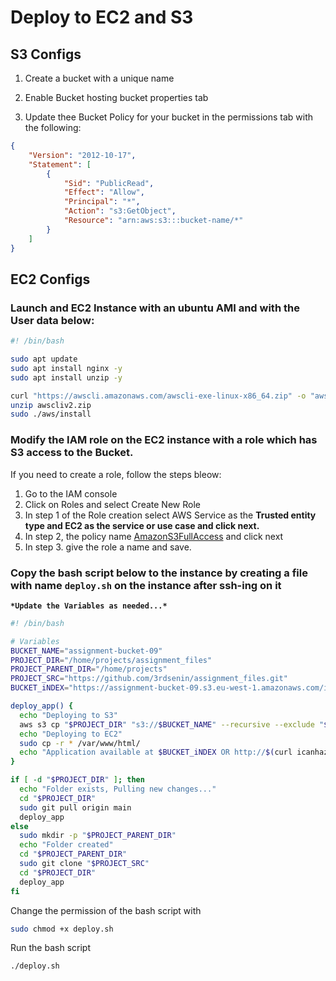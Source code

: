 # Deploy to EC2 and S3

## S3 Configs

1. Create a bucket with a unique name 
2. Enable Bucket hosting bucket properties tab

1. Update thee Bucket Policy for your bucket in the permissions tab with the following:

```json
{
    "Version": "2012-10-17",
    "Statement": [
        {
            "Sid": "PublicRead",
            "Effect": "Allow",
            "Principal": "*",
            "Action": "s3:GetObject",
            "Resource": "arn:aws:s3:::bucket-name/*"
        }
    ]
}
```

## EC2 Configs

### Launch and EC2 Instance with an ubuntu AMI and with the User data below:

```bash
#! /bin/bash

sudo apt update 
sudo apt install nginx -y
sudo apt install unzip -y

curl "https://awscli.amazonaws.com/awscli-exe-linux-x86_64.zip" -o "awscliv2.zip"
unzip awscliv2.zip
sudo ./aws/install

```

### Modify the IAM role on the EC2 instance with a role which has S3 access to the Bucket.

If you need to create a role, follow the steps bleow:

1. Go to the IAM console
2. Click on Roles and select Create New Role
3. In step 1 of the Role creation select AWS Service as the **Trusted entity type and EC2 as the service or use case and click next.**
4. In step 2, the policy name [AmazonS3FullAccess](https://us-east-1.console.aws.amazon.com/iam/home?region=eu-west-1#/policies/details/arn%3Aaws%3Aiam%3A%3Aaws%3Apolicy%2FAmazonS3FullAccess) and click next
5. In step 3. give the role a name and save.

### Copy the bash script below to the instance by creating a file  with name `deploy.sh` on the instance after ssh-ing on it

**`*Update the Variables as needed...*`** 

```bash
#! /bin/bash

# Variables
BUCKET_NAME="assignment-bucket-09"
PROJECT_DIR="/home/projects/assignment_files"
PROJECT_PARENT_DIR="/home/projects"
PROJECT_SRC="https://github.com/3rdsenin/assignment_files.git"
BUCKET_iNDEX="https://assignment-bucket-09.s3.eu-west-1.amazonaws.com/index.html"

deploy_app() {
  echo "Deploying to S3"
  aws s3 cp "$PROJECT_DIR" "s3://$BUCKET_NAME" --recursive --exclude "$PROJECT_DIR/.git/*"
  echo "Deploying to EC2"
  sudo cp -r * /var/www/html/
  echo "Application available at $BUCKET_iNDEX OR http://$(curl icanhazip.com)"
}

if [ -d "$PROJECT_DIR" ]; then
  echo "Folder exists, Pulling new changes..."
  cd "$PROJECT_DIR"
  sudo git pull origin main
  deploy_app
else
  sudo mkdir -p "$PROJECT_PARENT_DIR"
  echo "Folder created"
  cd "$PROJECT_PARENT_DIR"
  sudo git clone "$PROJECT_SRC"
  cd "$PROJECT_DIR"
  deploy_app
fi

```

Change the permission of the bash script with 

```bash
sudo chmod +x deploy.sh
```

Run the bash script 

```bash
./deploy.sh
```
